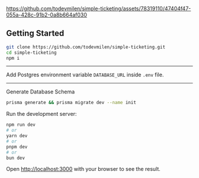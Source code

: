 

https://github.com/todevmilen/simple-ticketing/assets/78319110/47404f47-055a-428c-91b2-0a8b664af030

## Getting Started

```bash
git clone https://github.com/todevmilen/simple-ticketing.git
cd simple-ticketing
npm i
```
___

Add Postgres environment variable `DATABASE_URL` inside `.env` file. 

___

Generate Database Schema
```bash
prisma generate && prisma migrate dev --name init
```


Run the development server:

```bash
npm run dev
# or
yarn dev
# or
pnpm dev
# or
bun dev
```

Open [http://localhost:3000](http://localhost:3000) with your browser to see the result.
